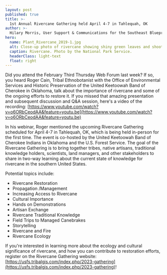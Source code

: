 ```yaml
---
layout: post
published: true
title: >-
  1st Annual Rivercane Gathering held April 4-7 in Tahlequah, OK
author: >-
  Hilary Morris, User Support & Communications for the Southeast Blueprint
hero:
  name: Plant_Rivercane_2019-1.jpg
  alt: Close-up photo of rivercane showing shiny green leaves and shoots. 
  caption: Rivercane. Photo by the National Park Service.
  headerClass: light-text
  float: right
---
```

Did you attend the February Third Thursday Web Forum last week? If so, you heard Roger Cain, Tribal Ethnobotanist with the Office of Environmental Services and Historic Preservation of the United Keetoowah Band of Cherokee in Oklahoma, talk about the importance of rivercane and some of the ongoing efforts to restore it. If you missed that amazing presentation and subsequent discussion and Q&A session, here's a video of the recording: [https://www.youtube.com/watch?v=o6ORbCeodAA&feature=youtu.be](https://www.youtube.com/watch?v=o6ORbCeodAA&feature=youtu.be)

In his webinar, Roger mentioned the upcoming Rivercane Gathering scheduled for April 4-7 in Tahlequah, OK, which is being held in-person for the first time.<!--more--> The event is co-hosted by the United Keetoowah Band of Cherokee Indians in Oklahoma and the U.S. Forest Service. The goal of the Rivercane Gathering is to bring together tribes, native artisans, traditional knowledge holders, scientists, land managers, and other stakeholders to share in two-way learning about the current state of knowledge for rivercane in the southern United States.

Potential topics include:

- Rivercane Restoration
- Propagation /Management
- Increasing Access to Rivercane
- Cultural Importance
- Hands on Demonstrations
- Artisan Exchange
- Rivercane Traditional Knowledge
- Field Trips to Managed Canebrakes
- Storytelling
- Rivercane and Fire
- Rivercane Ecology

If you're interested in learning more about the ecology and cultural significance of rivercane, and how you can contribute to restoration efforts, register on the Rivercane Gathering website: [https://usfs.tribalgis.com/index.php/2023-gathering](https://usfs.tribalgis.com/index.php/2023-gathering)!
